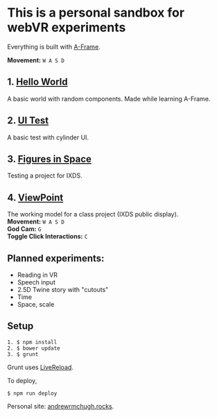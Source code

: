 # This is a personal sandbox for webVR experiments

Everything is built with [A-Frame](https://aframe.io).

**Movement:** `W A S D`

## 1. [Hello World](1--helloworld.html)
A basic world with random components. Made while learning A-Frame.

## 2. [UI Test](2--ui.html)
A basic test with cylinder UI.

## 3. [Figures in Space](3--figures-in-space.html)
Testing a project for IXDS.

## 4. [ViewPoint](4--viewpoint.html)
The working model for a class project (IXDS public display).<br>
**Movement:** `W A S D`<br>
**God Cam:** `G`<br>
**Toggle Click Interactions:** `C`

## Planned experiments:
- Reading in VR
- Speech input
- 2.5D Twine story with "cutouts"
- Time
- Space, scale

## Setup
```
1. $ npm install
2. $ bower update
3. $ grunt
```
Grunt uses [LiveReload](https://chrome.google.com/webstore/detail/livereload/jnihajbhpnppcggbcgedagnkighmdlei).

To deploy,
```
$ npm run deploy
```

Personal site: [andrewrmchugh.rocks](http://andrewrmchugh.rocks).
